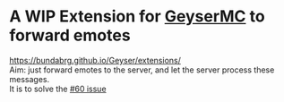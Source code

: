 # A WIP Extension for [GeyserMC](https://geysermc.org/) to forward emotes  

https://bundabrg.github.io/Geyser/extensions/  
Aim: just forward emotes to the server, and let the server process these messages.  
It is to solve the [#60 issue](https://github.com/KosmX/emotes/issues/60)  
